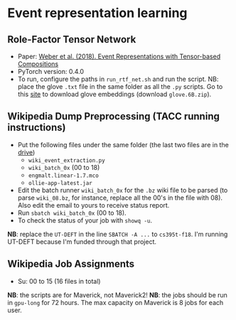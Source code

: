 # Event representation learning

## Role-Factor Tensor Network

* Paper: [Weber et al. (2018). Event Representations with Tensor-based Compositions](https://arxiv.org/pdf/1711.07611.pdf)
* PyTorch version: 0.4.0
* To run, configure the paths in `run_rtf_net.sh` and run the script. NB: place the glove `.txt` file in the same folder as all the `.py` scripts. Go to this [site](https://nlp.stanford.edu/projects/glove/) to download glove embeddings (download `glove.6B.zip`). 

## Wikipedia Dump Preprocessing (TACC running instructions)

* Put the following files under the same folder (the last two files are in the [drive](https://drive.google.com/open?id=132FGfmOHtORnHjSVWL9WocoRFEwFocm0))
  * `wiki_event_extraction.py`
  * `wiki_batch_0x` (00 to 18)
  * `engmalt.linear-1.7.mco`
  * `ollie-app-latest.jar`
* Edit the batch runner `wiki_batch_0x` for the `.bz` wiki file to be parsed (to parse `wiki_08.bz`, for instance, replace all the 00's in the file with 08). Also edit the email to yours to receive status report.
* Run `sbatch wiki_batch_0x` (00 to 18).
* To check the status of your job with `showq -u`.

**NB**: replace the `UT-DEFT` in the line `SBATCH -A ...` to `cs395t-f18`. I'm running UT-DEFT because I'm funded through that project.

## Wikipedia Job Assignments

* Su: 00 to 15 (16 files in total)

**NB**: the scripts are for Maverick, not Maverick2!
**NB**: the jobs should be run in `gpu-long` for 72 hours. The max capacity on Maverick is 8 jobs for each user. 
